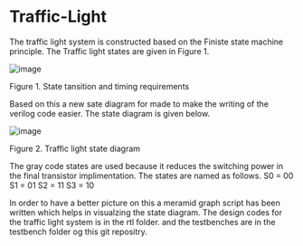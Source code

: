 # Traffic-Light

The traffic light system is constructed based on the Finiste state machine principle. The Traffic light states are given in Figure 1.

![image](https://github.com/user-attachments/assets/1c9acce0-5c83-43ae-ae2f-fdb78ab85c74)

Figure 1. State tansition and timing requirements

Based on this a new sate diagram for made to make the writing of the verilog code easier. The state diagram is given below.

![image](https://github.com/user-attachments/assets/efb1e5f3-b7df-408c-9f3b-54c4bb0457ad)

Figure 2. Traffic light state diagram

The gray code states are used because it reduces the switching power in the final transistor implimentation. The states are named as follows. 
S0 = 00
S1 = 01
S2 = 11
S3 = 10

In order to have a better picture on this a meramid graph script has been written which helps in visualzing the state diagram. 
The design codes for the traffic light system is in the rtl folder. and the testbenches are in the testbench folder og this git repositry. 
